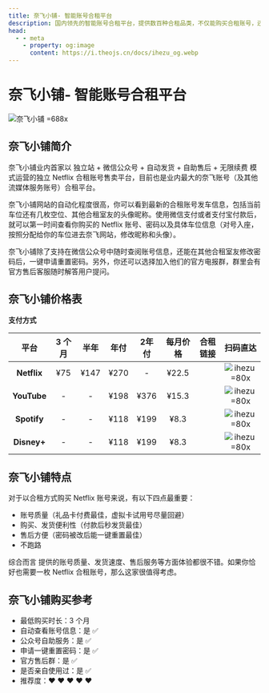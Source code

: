 ```yaml
---
title: 奈飞小铺- 智能账号合租平台
description: 国内领先的智能账号合租平台，提供数百种合租品类，不仅能购买合租账号，还能发布闲置账号赚钱。快来加入，共享娱乐与收益！
head:
  - - meta
    - property: og:image
      content: https://i.theojs.cn/docs/ihezu_og.webp
---
```


# 奈飞小铺- 智能账号合租平台

![奈飞小铺 =688x](https://i.theojs.cn/docs/ihezu_og.webp '奈飞账号（及其他流媒体服务账号）合租平台')

## 奈飞小铺简介

奈飞小铺业内首家以 独立站 + 微信公众号 + 自动发货 + 自助售后 + 无限续费 模式运营的独立 Netflix 合租账号售卖平台，目前也是业内最大的奈飞账号（及其他流媒体服务账号）合租平台。

奈飞小铺网站的自动化程度很高，你可以看到最新的合租账号发车信息，包括当前车位还有几枚空位、其他合租室友的头像昵称。使用微信支付或者支付宝付款后，就可以第一时间查看你购买的 Netflix 账号、密码以及具体车位信息（对号入座，按照分配给你的车位进去奈飞网站，修改昵称和头像）。

奈飞小铺除了支持在微信公众号中随时查阅账号信息，还能在其他合租室友修改密码后，一键申请重置密码。另外，你还可以选择加入他们的官方电报群，群里会有官方售后客服随时解答用户提问。

## 奈飞小铺价格表 <Copy type="tip" label="点击复制优惠码: theonf" text="theonf" bold />

**支付方式** <Pill :icon="{ icon: 'bi:alipay', color: '#1677ff' }" name="支付宝" />

|    平台     | 3 个月 | 半年 | 年付 | 2年付 | 每月价格 |                                                     合租链接                                                     |                      扫码直达                      |
| :---------: | :----: | :--: | :--: | :---: | :------: | :--------------------------------------------------------------------------------------------------------------: | :------------------------------------------------: |
| **Netflix** |  ¥75   | ¥147 | ¥270 |   -   |  ¥22.5   | <Pill icon="mdi:arrow-right-circle" name="立即购买" link="https://itheo.top/ihezu" rel="sponsored noreferrer" /> | ![ihezu =80x](https://i.theojs.cn/docs/ihezu.webp) |
| **YouTube** |   -    |  -   | ¥198 | ¥376  |  ¥15.3   | <Pill icon="mdi:arrow-right-circle" name="立即购买" link="https://itheo.top/ihezu" rel="sponsored noreferrer" /> | ![ihezu =80x](https://i.theojs.cn/docs/ihezu.webp) |
| **Spotify** |   -    |  -   | ¥118 | ¥199  |   ¥8.3   | <Pill icon="mdi:arrow-right-circle" name="立即购买" link="https://itheo.top/ihezu" rel="sponsored noreferrer" /> | ![ihezu =80x](https://i.theojs.cn/docs/ihezu.webp) |
| **Disney+** |   -    |  -   | ¥118 | ¥199  |   ¥8.3   | <Pill icon="mdi:arrow-right-circle" name="立即购买" link="https://itheo.top/ihezu" rel="sponsored noreferrer" /> | ![ihezu =80x](https://i.theojs.cn/docs/ihezu.webp) |

## 奈飞小铺特点

对于以合租方式购买 Netflix 账号来说，有以下四点最重要：

- 账号质量（礼品卡付费最佳，虚拟卡试用号尽量回避）
- 购买、发货便利性（付款后秒发货最佳）
- 售后方便（密码被改后能一键重置最佳）
- 不跑路

综合而言 <Pill name="奈飞小铺" link="https://itheo.top/ihezu" rel="sponsored noreferrer" image="https://encrypted-tbn0.gstatic.com/images?q=tbn:ANd9GcRT5w-gXnmsI24DmoYkt-1EpkL_nY0O1p8p4Q&s" /> 提供的账号质量、发货速度、售后服务等方面体验都很不错。如果你恰好也需要一枚 Netflix 合租账号，那么这家很值得考虑。

## 奈飞小铺购买参考

- 最低购买时长：3 个月
- 自动查看账号信息：是 ✅
- 公众号自助服务：是 ✅
- 申请一键重置密码：是 ✅
- 官方售后群：是 ✅
- 是否亲自使用过：是 ✅
- 推荐度：❤ ❤ ❤ ❤ ❤
